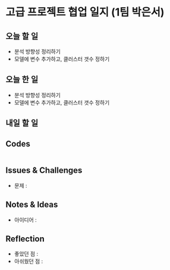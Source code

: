 # 고급 프로젝트 협업 일지 (1팀 박은서)

## 오늘 할 일
* 분석 방향성 정리하기
* 모델에 변수 추가하고, 클러스터 갯수 정하기
## 오늘 한 일
* 분석 방향성 정리하기
* 모델에 변수 추가하고, 클러스터 갯수 정하기
## 내일 할 일

## Codes
```ruby

```
## Issues & Challenges
* 문제 : 
## Notes & Ideas
* 아이디어 : 
## Reflection
* 좋았던 점 : 
* 아쉬웠던 점 : 
